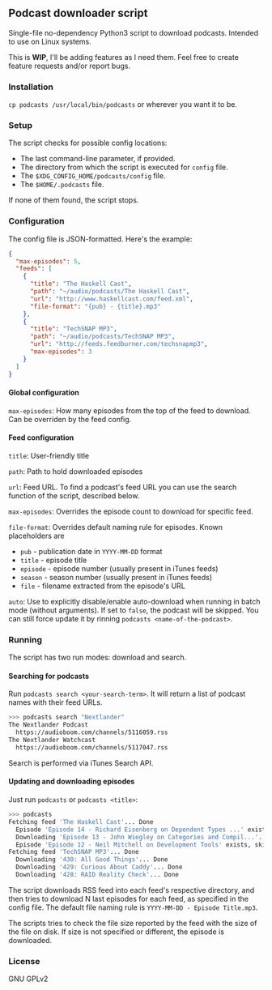 ## Podcast downloader script

Single-file no-dependency Python3 script to download podcasts. Intended to use
on Linux systems.

This is **WIP**, I'll be adding features as I need them. Feel free to create
feature requests and/or report bugs.

### Installation

`cp podcasts /usr/local/bin/podcasts` or wherever you want it to be.

### Setup

The script checks for possible config locations:
- The last command-line parameter, if provided.
- The directory from which the script is executed for `config` file.
- The `$XDG_CONFIG_HOME/podcasts/config` file.
- The `$HOME/.podcasts` file.

If none of them found, the script stops.

### Configuration

The config file is JSON-formatted. Here's the example:
```json
{
  "max-episodes": 5,
  "feeds": [
    {
      "title": "The Haskell Cast",
      "path": "~/audio/podcasts/The Haskell Cast",
      "url": "http://www.haskellcast.com/feed.xml",
      "file-format": "{pub} - {title}.mp3"
    },
    {
      "title": "TechSNAP MP3",
      "path": "~/audio/podcasts/TechSNAP MP3",
      "url": "http://feeds.feedburner.com/techsnapmp3",
      "max-episodes": 3
    }
  ]
}
```

#### Global configuration

`max-episodes`: How many episodes from the top of the feed to download.
Can be overriden by the feed config.

#### Feed configuration

`title`: User-friendly title

`path`: Path to hold downloaded episodes

`url`: Feed URL. To find a podcast's feed URL you can use the search function
of the script, described below.

`max-episodes`: Overrides the episode count to download for specific feed.

`file-format`: Overrides default naming rule for episodes. Known placeholders
are
- `pub` - publication date in `YYYY-MM-DD` format
- `title` - episode title
- `episode` - episode number (usually present in iTunes feeds)
- `season` - season number (usually present in iTunes feeds)
- `file` - filename extracted from the episode's URL

`auto`: Use to explicitly disable/enable auto-download when running in batch
mode (without arguments). If set to `false`, the podcast will be skipped. You
can still force update it by rinning `podcasts <name-of-the-podcast>`.

### Running

The script has two run modes: download and search.

#### Searching for podcasts

Run `podcasts search <your-search-term>`. It will return a list of podcast
names with their feed URLs.

```bash
>>> podcasts search "Nextlander"
The Nextlander Podcast
  https://audioboom.com/channels/5116059.rss
The Nextlander Watchcast
  https://audioboom.com/channels/5117047.rss
```

Search is performed via iTunes Search API.

#### Updating and downloading episodes

Just run `podcasts` or `podcasts <title>`:

```bash
>>> podcasts
Fetching feed 'The Haskell Cast'... Done
  Episode 'Episode 14 - Richard Eisenberg on Dependent Types ...' exists, skipping
  Downloading 'Episode 13 - John Wiegley on Categories and Compil...'... Done
  Episode 'Episode 12 - Neil Mitchell on Development Tools' exists, skipping
Fetching feed 'TechSNAP MP3'... Done
  Downloading '430: All Good Things'... Done
  Downloading '429: Curious About Caddy'... Done
  Downloading '428: RAID Reality Check'... Done
```

The script downloads RSS feed into each feed's respective directory, and then
tries to download N last episodes for each feed, as specified in the config
file. The default file naming rule is `YYYY-MM-DD - Episode Title.mp3`.

The scripts tries to check the file size reported by the feed with the size
of the file on disk. If size is not specified or different, the episode is
downloaded.

### License

GNU GPLv2
